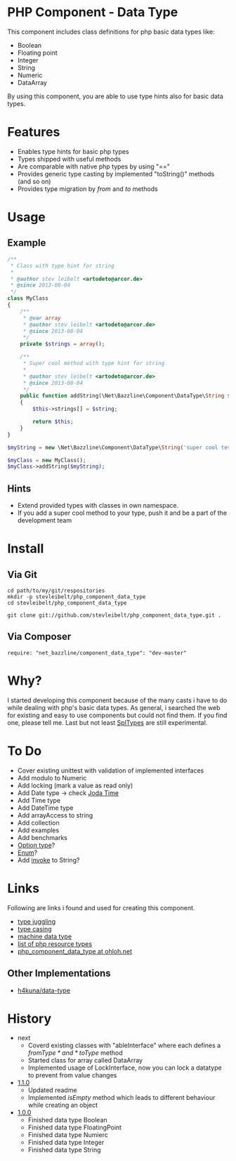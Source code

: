 # PHP Component - Data Type

This component includes class definitions for php basic data types like:
* Boolean
* Floating point
* Integer
* String
* Numeric
* DataArray

By using this component, you are able to use type hints also for basic data types.

# Features

* Enables type hints for basic php types
* Types shipped with useful methods
* Are comparable with native php types by using "=="
* Provides generic type casting by implemented "toString()" methods (and so on)
* Provides type migration by *from* and *to* methods

# Usage

## Example

```php
/**
 * Class with type hint for string
 *
 * @author stev leibelt <artodeto@arcor.de>
 * @since 2013-08-04
 */
class MyClass
{
    /**
     * @var array
     * @author stev leibelt <artodeto@arcor.de>
     * @since 2013-08-04
     */
    private $strings = array();

    /**
     * Super cool method with type hint for string
     *
     * @author stev leibelt <artodeto@arcor.de>
     * @since 2013-08-04
     */
    public function addString(\Net\Bazzline\Component\DataType\String $string)
    {
        $this->strings[] = $string;

        return $this;
    }
}

$myString = new \Net\Bazzline\Component\DataType\String('super cool test string');

$myClass = new MyClass();
$myClass->addString($myString);
```

## Hints

* Extend provided types with classes in own namespace.
* If you add a super cool method to your type, push it and be a part of the development team

# Install

## Via Git

```shell
cd path/to/my/git/respositories
mkdir -p stevleibelt/php_component_data_type
cd stevleibelt/php_component_data_type

git clone git://github.com/stevleibelt/php_component_data_type.git .
```

## Via Composer

```shell
require: "net_bazzline/component_data_type": "dev-master"
```

# Why?

I started developing this component because of the many casts i have to do while dealing with php's basic data types.
As general, i searched the web for existing and easy to use components but could not find them. If you find one, please tell me.
Last but not least [SplTypes](http://php.net/manual/en/intro.spl-types.php) are still experimental.

# To Do

* Cover existing unittest with validation of implemented interfaces
* Add modulo to Numeric
* Add locking (mark a value as read only)
* Add Date type -> check [Joda Time](http://joda-time.sourceforge.net/)
* Add Time type
* Add DateTime type
* Add arrayAccess to string
* Add collection
* Add examples
* Add benchmarks
* [Option type](https://github.com/schmittjoh/php-option)?
* [Enum](https://github.com/marc-mabe/php-enum)?
* Add [invoke](http://www.php.net/manual/en/language.oop5.magic.php#object.invoke) to String?

# Links

Following are links i found and used for creating this component.

* [type juggling](http://php.net/manual/en/language.types.type-juggling.php)
* [type casing](http://www.phpro.org/tutorials/PHP-Type-Casting.html#4.7)
* [machine data type](http://en.wikipedia.org/wiki/Data_type#Machine_data_types)
* [list of php resource types](http://php.net/manual/en/resource.php)
* [php_component_data_type at ohloh.net](https://www.ohloh.net/p/php_component_data_type)

## Other Implementations

* [h4kuna/data-type](https://github.com/h4kuna/data-type)

# History

* next
    * Coverd existing classes with "ableInterface" where each defines a *from$Type* and *to$Type* method
    * Started class for array called DataArray
    * Implemented usage of LockInterface, now you can lock a datatype to prevent from value changes
* [1.1.0](https://github.com/stevleibelt/php_component_data_type/tree/1.1.0)
    * Updated readme
    * Implemented *isEmpty* method which leads to different behaviour while creating an object
* [1.0.0](https://github.com/stevleibelt/php_component_data_type/tree/1.0.0)
    * Finished data type Boolean
    * Finished data type FloatingPoint
    * Finished data type Numierc
    * Finished data type Integer
    * Finished data type String 
